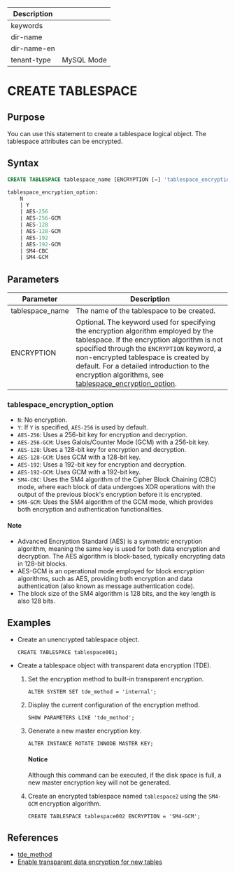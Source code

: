 | Description   |                 |
|---------------|-----------------|
| keywords      |                 |
| dir-name      |                 |
| dir-name-en   |                 |
| tenant-type   | MySQL Mode      |

# CREATE TABLESPACE

## Purpose

You can use this statement to create a tablespace logical object. The tablespace attributes can be encrypted.

## Syntax

```sql
CREATE TABLESPACE tablespace_name [ENCRYPTION [=] 'tablespace_encryption_option'];

tablespace_encryption_option:
    N
    | Y
    | AES-256
    | AES-256-GCM
    | AES-128
    | AES-128-GCM
    | AES-192
    | AES-192-GCM
    | SM4-CBC
    | SM4-GCM
```

## Parameters

| Parameter | Description |
|-------------------|-------------------------|
| tablespace_name | The name of the tablespace to be created.  |
| ENCRYPTION | Optional. The keyword used for specifying the encryption algorithm employed by the tablespace. If the encryption algorithm is not specified through the `ENCRYPTION` keyword, a non-encrypted tablespace is created by default. For a detailed introduction to the encryption algorithms, see [tablespace_encryption_option](#tablespace_encryption_option).  |

### tablespace_encryption_option

* `N`: No encryption.
* `Y`: If `Y` is specified, `AES-256` is used by default.
* `AES-256`: Uses a 256-bit key for encryption and decryption.
* `AES-256-GCM`: Uses Galois/Counter Mode (GCM) with a 256-bit key.
* `AES-128`: Uses a 128-bit key for encryption and decryption.
* `AES-128-GCM`: Uses GCM with a 128-bit key.
* `AES-192`: Uses a 192-bit key for encryption and decryption.
* `AES-192-GCM`: Uses GCM with a 192-bit key.
* `SM4-CBC`: Uses the SM4 algorithm of the Cipher Block Chaining (CBC) mode, where each block of data undergoes XOR operations with the output of the previous block's encryption before it is encrypted.
* `SM4-GCM`: Uses the SM4 algorithm of the GCM mode, which provides both encryption and authentication functionalities.

<main id="notice" type='explain'>
  <h4>Note</h4>
  <p><ul><li>Advanced Encryption Standard (AES) is a symmetric encryption algorithm, meaning the same key is used for both data encryption and decryption. The AES algorithm is block-based, typically encrypting data in 128-bit blocks. </li><li>AES-GCM is an operational mode employed for block encryption algorithms, such as AES, providing both encryption and data authentication (also known as message authentication code). </li><li>The block size of the SM4 algorithm is 128 bits, and the key length is also 128 bits. </li></ul></p>
</main>

## Examples

* Create an unencrypted tablespace object.

   ```shell
   CREATE TABLESPACE tablespace001;
   ```

* Create a tablespace object with transparent data encryption (TDE).

   1. Set the encryption method to built-in transparent encryption.

      ```shell
      ALTER SYSTEM SET tde_method = 'internal';
      ```

   2. Display the current configuration of the encryption method.

      ```shell
      SHOW PARAMETERS LIKE 'tde_method';
      ```

   3. Generate a new master encryption key.

      ```shell
      ALTER INSTANCE ROTATE INNODB MASTER KEY;
      ```

      <main id="notice" type='notice'>
        <h4>Notice</h4>
        <p>Although this command can be executed, if the disk space is full, a new master encryption key will not be generated. </p>
      </main>

   4. Create an encrypted tablespace named `tablespace2` using the `SM4-GCM` encryption algorithm.

      ```shell
      CREATE TABLESPACE tablespace002 ENCRYPTION = 'SM4-GCM';
      ```

## References

* [tde_method](../../../../800.configuration-items-and-system-variables/100.system-configuration-items/400.tenant-level-configuration-items/7800.tde_method.md)
* [Enable transparent data encryption for new tables](../../../../../600.manage/500.security-and-permissions/500.data-storage-encryption/200.data-storage-encryption-of-mysql-mode/100.configure-internal-storage-encryption-of-mysql-mode.md)
